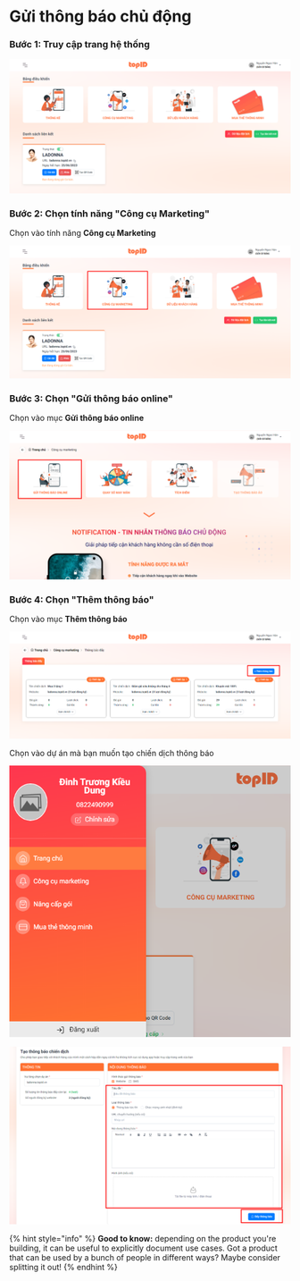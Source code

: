 # Gửi thông báo chủ động

### Bước 1: Truy cập trang hệ thống



![](<../../.gitbook/assets/image (12).png>)

### Bước 2: Chọn tính năng "Công cụ Marketing"

Chọn vào tính năng **Công cụ Marketing**

![](<../../.gitbook/assets/image (11).png>)

### Bước 3: Chọn "Gửi thông báo online"

Chọn vào mục **Gửi thông báo online**

![](../../.gitbook/assets/image.png)

### Bước 4: Chọn "Thêm thông báo"

Chọn vào mục **Thêm thông báo**

![](<../../.gitbook/assets/image (19).png>)

Chọn vào dự án mà bạn muốn tạo chiến dịch thông báo

![](<../../.gitbook/assets/image (3).png>)



![](<../../.gitbook/assets/image (9).png>)

{% hint style="info" %}
**Good to know:** depending on the product you're building, it can be useful to explicitly document use cases. Got a product that can be used by a bunch of people in different ways? Maybe consider splitting it out!
{% endhint %}
